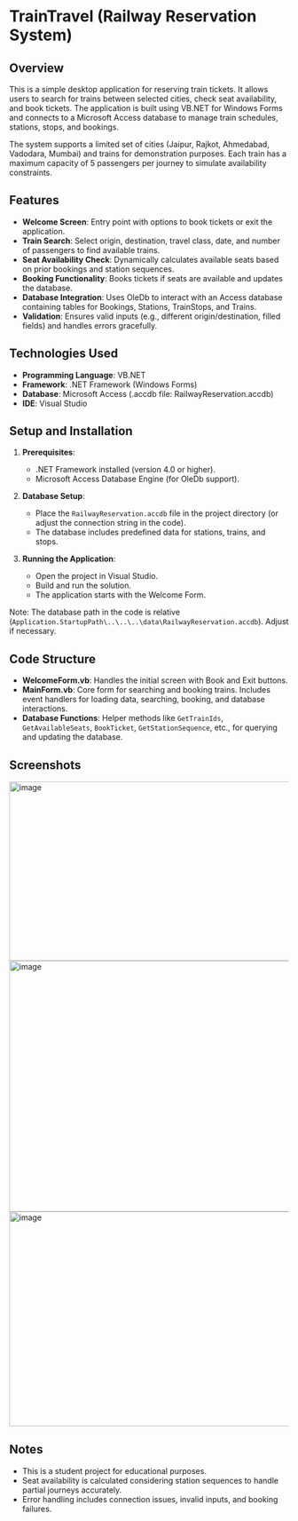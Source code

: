 # TrainTravel (Railway Reservation System)

## Overview

This is a simple desktop application for reserving train tickets. It allows users to search for trains between selected cities, check seat availability, and book tickets. The application is built using VB.NET for Windows Forms and connects to a Microsoft Access database to manage train schedules, stations, stops, and bookings.

The system supports a limited set of cities (Jaipur, Rajkot, Ahmedabad, Vadodara, Mumbai) and trains for demonstration purposes. Each train has a maximum capacity of 5 passengers per journey to simulate availability constraints.

## Features

- **Welcome Screen**: Entry point with options to book tickets or exit the application.
- **Train Search**: Select origin, destination, travel class, date, and number of passengers to find available trains.
- **Seat Availability Check**: Dynamically calculates available seats based on prior bookings and station sequences.
- **Booking Functionality**: Books tickets if seats are available and updates the database.
- **Database Integration**: Uses OleDb to interact with an Access database containing tables for Bookings, Stations, TrainStops, and Trains.
- **Validation**: Ensures valid inputs (e.g., different origin/destination, filled fields) and handles errors gracefully.

## Technologies Used

- **Programming Language**: VB.NET
- **Framework**: .NET Framework (Windows Forms)
- **Database**: Microsoft Access (.accdb file: RailwayReservation.accdb)
- **IDE**: Visual Studio

## Setup and Installation

1. **Prerequisites**:
   - .NET Framework installed (version 4.0 or higher).
   - Microsoft Access Database Engine (for OleDb support).
   
2. **Database Setup**:
   - Place the `RailwayReservation.accdb` file in the project directory (or adjust the connection string in the code).
   - The database includes predefined data for stations, trains, and stops.

3. **Running the Application**:
   - Open the project in Visual Studio.
   - Build and run the solution.
   - The application starts with the Welcome Form.

Note: The database path in the code is relative (`Application.StartupPath\..\..\..\data\RailwayReservation.accdb`). Adjust if necessary.

## Code Structure

- **WelcomeForm.vb**: Handles the initial screen with Book and Exit buttons.
- **MainForm.vb**: Core form for searching and booking trains. Includes event handlers for loading data, searching, booking, and database interactions.
- **Database Functions**: Helper methods like `GetTrainIds`, `GetAvailableSeats`, `BookTicket`, `GetStationSequence`, etc., for querying and updating the database.

## Screenshots

<img width="878" height="323" alt="image" src="https://github.com/user-attachments/assets/dfa38e7b-58da-4b5d-b561-8cdd0dca14ff" />

<img width="548" height="452" alt="image" src="https://github.com/user-attachments/assets/f1d3b5d6-d84f-4d07-b439-30766f1477f8" />

<img width="662" height="387" alt="image" src="https://github.com/user-attachments/assets/f3d80a24-f529-457d-8732-bd3f2fd1c5cb" />

## Notes

- This is a student project for educational purposes.
- Seat availability is calculated considering station sequences to handle partial journeys accurately.
- Error handling includes connection issues, invalid inputs, and booking failures.
